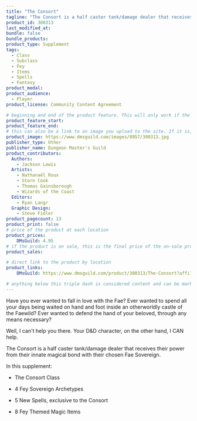 ```yaml
---
title: "The Consort"
tagline: "The Consort is a half caster tank/damage dealer that receives their power from their innate magical bond with their chosen Fae Sovereign."
product_id: 300313
last_modified_at:
bundle: false
bundle_products:
product_type: Supplement
tags:
  - Class
  - Subclass
  - Fey
  - Items
  - Spells
  - Fantasy
product_medal:
product_audience:
  - Player
product_license: Community Content Agreement

# beginning and end of the product feature. This will only work if the site is updated within several weeks of when the feature is supposed to happen. Making a new post counts as updating.
product_feature_start: 
product_feature_end: 
# this can also be a link to an image you upload to the site. If it is, it must start with a "/" or be a full link
product_image: https://www.dmsguild.com/images/8957/300313.jpg
publisher_type: Other
publisher_name: Dungeon Master's Guild
product_contributors:
  Authors:
    - Jackson Lewis
  Artists:
    - Nathanaël Roux
    - Storn Cook
    - Thomas Gainsborough
    - Wizards of the Coast
  Editors:
    - Ryan Langr
  Graphic Design:
    - Steve Fidler
product_pagecount: 13
product_print: false
# price of the product at each location
product_prices:
    DMsGuild: 4.95
# if the product is on sale, this is the final price of the on-sale product for each location that it is on sale. The sales % will be calculated and displayed based on the difference between product_prices and product_sales
product_sales:

# direct link to the product by location
product_links:
    DMsGuild: https://www.dmsguild.com/product/300313/The-Consort?affiliate_id=1713687

# anything below this triple dash is considered content and can be markup or html. It should be fully HTML compatible as long as your tags are formatted correctly.
---
```

Have you ever wanted to fall in love with the Fae? Ever wanted to spend all your days being waited on hand and foot inside an otherworldly castle of the Faewild? Ever wanted to defend the hand of your beloved, through any means necessary?

Well, I can't help you there. Your D&D character, on the other hand, I CAN help.

The Consort is a half caster tank/damage dealer that receives their power from their innate magical bond with their chosen Fae Sovereign.

In this supplement:

- The Consort Class

- 4 Fey Sovereign Archetypes

- 5 New Spells, exclusive to the Consort

- 8 Fey Themed Magic Items